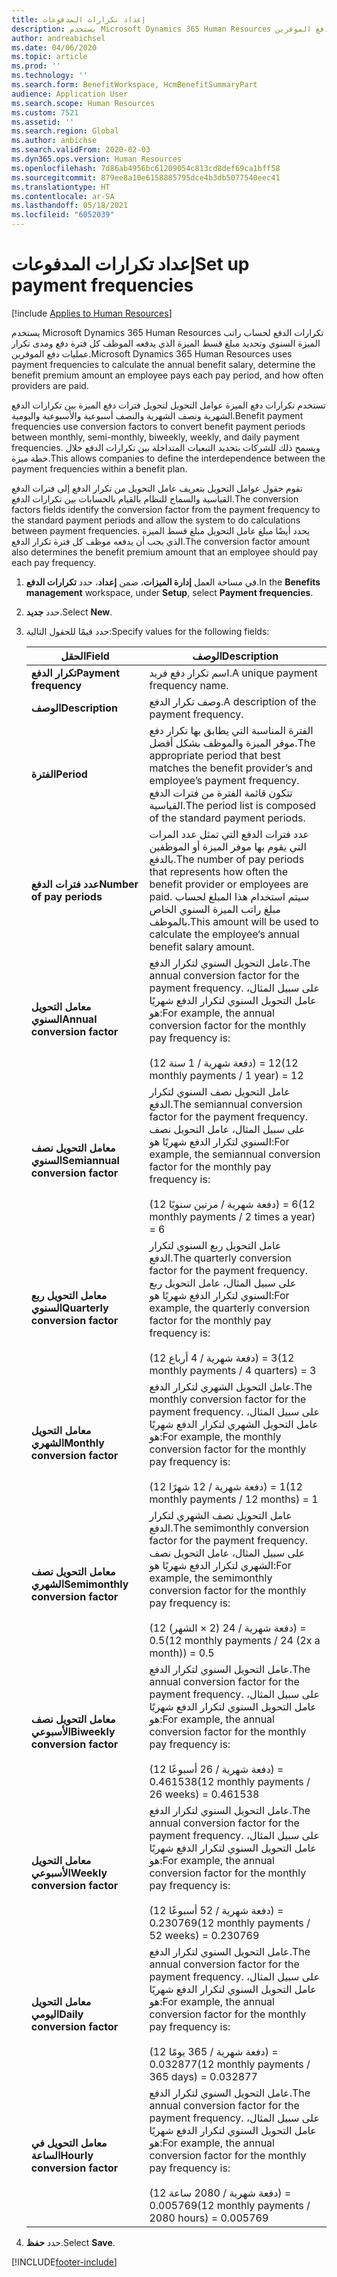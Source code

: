 ```yaml
---
title: إعداد تكرارات المدفوعات
description: يستخدم Microsoft Dynamics 365 Human Resources تكرارات الدفع لحساب راتب الميزة السنوي وتحديد مبلغ قسط الميزة الذي يدفعه الموظف كل فترة دفع ومدى تكرار عمليات دفع الموفرين.
author: andreabichsel
ms.date: 04/06/2020
ms.topic: article
ms.prod: ''
ms.technology: ''
ms.search.form: BenefitWorkspace, HcmBenefitSummaryPart
audience: Application User
ms.search.scope: Human Resources
ms.custom: 7521
ms.assetid: ''
ms.search.region: Global
ms.author: anbichse
ms.search.validFrom: 2020-02-03
ms.dyn365.ops.version: Human Resources
ms.openlocfilehash: 7d86ab4956bc61209054c813cd8def69ca1bff58
ms.sourcegitcommit: 879ee8a10e6158885795dce4b3db5077540eec41
ms.translationtype: HT
ms.contentlocale: ar-SA
ms.lasthandoff: 05/18/2021
ms.locfileid: "6052039"
---
```

# <a name="set-up-payment-frequencies"></a><span data-ttu-id="d2e59-103">إعداد تكرارات المدفوعات</span><span class="sxs-lookup"><span data-stu-id="d2e59-103">Set up payment frequencies</span></span>

[!include [Applies to Human Resources](../includes/applies-to-hr.md)]

<span data-ttu-id="d2e59-104">يستخدم Microsoft Dynamics 365 Human Resources تكرارات الدفع لحساب راتب الميزة السنوي وتحديد مبلغ قسط الميزة الذي يدفعه الموظف كل فترة دفع ومدى تكرار عمليات دفع الموفرين.</span><span class="sxs-lookup"><span data-stu-id="d2e59-104">Microsoft Dynamics 365 Human Resources uses payment frequencies to calculate the annual benefit salary, determine the benefit premium amount an employee pays each pay period, and how often providers are paid.</span></span>

<span data-ttu-id="d2e59-105">تستخدم تكرارات دفع الميزة عوامل التحويل لتحويل فترات دفع الميزة بين تكرارات الدفع الشهرية ونصف الشهرية والنصف أسبوعية والأسبوعية واليومية.</span><span class="sxs-lookup"><span data-stu-id="d2e59-105">Benefit payment frequencies use conversion factors to convert benefit payment periods between monthly, semi-monthly, biweekly, weekly, and daily payment frequencies.</span></span> <span data-ttu-id="d2e59-106">ويسمح ذلك للشركات بتحديد التبعيات المتداخلة بين تكرارات الدفع خلال خطة ميزة.</span><span class="sxs-lookup"><span data-stu-id="d2e59-106">This allows companies to define the interdependence between the payment frequencies within a benefit plan.</span></span>

<span data-ttu-id="d2e59-107">تقوم حقول عوامل التحويل بتعريف عامل التحويل من تكرار الدفع إلى فترات الدفع القياسية والسماح للنظام بالقيام بالحسابات بين تكرارات الدفع.</span><span class="sxs-lookup"><span data-stu-id="d2e59-107">The conversion factors fields identify the conversion factor from the payment frequency to the standard payment periods and allow the system to do calculations between payment frequencies.</span></span> <span data-ttu-id="d2e59-108">يحدد أيضًا مبلغ عامل التحويل مبلغ قسط الميزة الذي يجب أن يدفعه موظف كل فترة تكرار الدفع.</span><span class="sxs-lookup"><span data-stu-id="d2e59-108">The conversion factor amount also determines the benefit premium amount that an employee should pay each pay frequency.</span></span>

1. <span data-ttu-id="d2e59-109">في مساحة العمل **إدارة الميزات**، ضمن **إعداد**، حدد **تكرارات الدفع**.</span><span class="sxs-lookup"><span data-stu-id="d2e59-109">In the **Benefits management** workspace, under **Setup**, select **Payment frequencies**.</span></span>

2. <span data-ttu-id="d2e59-110">حدد **جديد**.</span><span class="sxs-lookup"><span data-stu-id="d2e59-110">Select **New**.</span></span>

3. <span data-ttu-id="d2e59-111">حدد قيمًا للحقول التالية:</span><span class="sxs-lookup"><span data-stu-id="d2e59-111">Specify values for the following fields:</span></span>

   | <span data-ttu-id="d2e59-112">الحقل</span><span class="sxs-lookup"><span data-stu-id="d2e59-112">Field</span></span> | <span data-ttu-id="d2e59-113">‏‏الوصف</span><span class="sxs-lookup"><span data-stu-id="d2e59-113">Description</span></span> |
   | --- | --- |
   | <span data-ttu-id="d2e59-114">**تكرار الدفع**</span><span class="sxs-lookup"><span data-stu-id="d2e59-114">**Payment frequency**</span></span> | <span data-ttu-id="d2e59-115">اسم تكرار دفع فريد.</span><span class="sxs-lookup"><span data-stu-id="d2e59-115">A unique payment frequency name.</span></span> |
   | <span data-ttu-id="d2e59-116">**‏‏الوصف**</span><span class="sxs-lookup"><span data-stu-id="d2e59-116">**Description**</span></span> | <span data-ttu-id="d2e59-117">وصف تكرار الدفع.</span><span class="sxs-lookup"><span data-stu-id="d2e59-117">A description of the payment frequency.</span></span> |
   | <span data-ttu-id="d2e59-118">**الفترة**</span><span class="sxs-lookup"><span data-stu-id="d2e59-118">**Period**</span></span> | <span data-ttu-id="d2e59-119">الفترة المناسبة التي يطابق بها تكرار دفع موفر الميزة والموظف بشكل أفضل.</span><span class="sxs-lookup"><span data-stu-id="d2e59-119">The appropriate period that best matches the benefit provider’s and employee’s payment frequency.</span></span> <span data-ttu-id="d2e59-120">تتكون قائمة الفترة من فترات الدفع القياسية.</span><span class="sxs-lookup"><span data-stu-id="d2e59-120">The period list is composed of the standard payment periods.</span></span> |
   | <span data-ttu-id="d2e59-121">**عدد فترات الدفع**</span><span class="sxs-lookup"><span data-stu-id="d2e59-121">**Number of pay periods**</span></span> | <span data-ttu-id="d2e59-122">عدد فترات الدفع التي تمثل عدد المرات التي يقوم بها موفر الميزة أو الموظفين بالدفع.</span><span class="sxs-lookup"><span data-stu-id="d2e59-122">The number of pay periods that represents how often the benefit provider or employees are paid.</span></span> <span data-ttu-id="d2e59-123">سيتم استخدام هذا المبلغ لحساب مبلغ راتب الميزة السنوي الخاص بالموظف.</span><span class="sxs-lookup"><span data-stu-id="d2e59-123">This amount will be used to calculate the employee‘s annual benefit salary amount.</span></span> |
   | <span data-ttu-id="d2e59-124">**معامل التحويل السنوي**</span><span class="sxs-lookup"><span data-stu-id="d2e59-124">**Annual conversion factor**</span></span> | <span data-ttu-id="d2e59-125">عامل التحويل السنوي لتكرار الدفع.</span><span class="sxs-lookup"><span data-stu-id="d2e59-125">The annual conversion factor for the payment frequency.</span></span> <span data-ttu-id="d2e59-126">على سبيل المثال، عامل التحويل السنوي لتكرار الدفع شهريًا هو:</span><span class="sxs-lookup"><span data-stu-id="d2e59-126">For example, the annual conversion factor for the monthly pay frequency is:</span></span> </br></br><span data-ttu-id="d2e59-127">(12 دفعة شهرية / 1 سنة) = 12</span><span class="sxs-lookup"><span data-stu-id="d2e59-127">(12 monthly payments / 1 year) = 12</span></span> |
   | <span data-ttu-id="d2e59-128">**معامل التحويل نصف السنوي**</span><span class="sxs-lookup"><span data-stu-id="d2e59-128">**Semiannual conversion factor**</span></span> | <span data-ttu-id="d2e59-129">عامل التحويل نصف السنوي لتكرار الدفع.</span><span class="sxs-lookup"><span data-stu-id="d2e59-129">The semiannual conversion factor for the payment frequency.</span></span> <span data-ttu-id="d2e59-130">على سبيل المثال، عامل التحويل نصف السنوي لتكرار الدفع شهريًا هو:</span><span class="sxs-lookup"><span data-stu-id="d2e59-130">For example, the semiannual conversion factor for the monthly pay frequency is:</span></span> </br></br><span data-ttu-id="d2e59-131">(12 دفعة شهرية / مرتين سنويًا) = 6</span><span class="sxs-lookup"><span data-stu-id="d2e59-131">(12 monthly payments / 2 times a year) = 6</span></span> |
   | <span data-ttu-id="d2e59-132">**معامل التحويل ربع السنوي**</span><span class="sxs-lookup"><span data-stu-id="d2e59-132">**Quarterly conversion factor**</span></span> | <span data-ttu-id="d2e59-133">عامل التحويل ربع السنوي لتكرار الدفع.</span><span class="sxs-lookup"><span data-stu-id="d2e59-133">The quarterly conversion factor for the payment frequency.</span></span> <span data-ttu-id="d2e59-134">على سبيل المثال، عامل التحويل ربع السنوي لتكرار الدفع شهريًا هو:</span><span class="sxs-lookup"><span data-stu-id="d2e59-134">For example, the quarterly conversion factor for the monthly pay frequency is:</span></span> </br></br><span data-ttu-id="d2e59-135">(12 دفعة شهرية / 4 أرباع) = 3</span><span class="sxs-lookup"><span data-stu-id="d2e59-135">(12 monthly payments / 4 quarters) = 3</span></span> |
   | <span data-ttu-id="d2e59-136">**معامل التحويل الشهري**</span><span class="sxs-lookup"><span data-stu-id="d2e59-136">**Monthly conversion factor**</span></span> | <span data-ttu-id="d2e59-137">عامل التحويل الشهري لتكرار الدفع.</span><span class="sxs-lookup"><span data-stu-id="d2e59-137">The monthly conversion factor for the payment frequency.</span></span> <span data-ttu-id="d2e59-138">على سبيل المثال، عامل التحويل الشهري لتكرار الدفع شهريًا هو:</span><span class="sxs-lookup"><span data-stu-id="d2e59-138">For example, the monthly conversion factor for the monthly pay frequency is:</span></span> </br></br><span data-ttu-id="d2e59-139">(12 دفعة شهرية / 12 شهرًا) = 1</span><span class="sxs-lookup"><span data-stu-id="d2e59-139">(12 monthly payments / 12 months) = 1</span></span> |
   | <span data-ttu-id="d2e59-140">**معامل التحويل نصف الشهري**</span><span class="sxs-lookup"><span data-stu-id="d2e59-140">**Semimonthly conversion factor**</span></span> | <span data-ttu-id="d2e59-141">عامل التحويل نصف الشهري لتكرار الدفع.</span><span class="sxs-lookup"><span data-stu-id="d2e59-141">The semimonthly conversion factor for the payment frequency.</span></span> <span data-ttu-id="d2e59-142">على سبيل المثال، عامل التحويل نصف الشهري لتكرار الدفع شهريًا هو:</span><span class="sxs-lookup"><span data-stu-id="d2e59-142">For example, the semimonthly conversion factor for the monthly pay frequency is:</span></span> </br></br><span data-ttu-id="d2e59-143">(12 دفعة شهرية / 24 (2 × الشهر)) = 0.5</span><span class="sxs-lookup"><span data-stu-id="d2e59-143">(12 monthly payments / 24 (2x a month)) = 0.5</span></span> | 
   | <span data-ttu-id="d2e59-144">**معامل التحويل نصف الأسبوعي**</span><span class="sxs-lookup"><span data-stu-id="d2e59-144">**Biweekly conversion factor**</span></span> | <span data-ttu-id="d2e59-145">عامل التحويل السنوي لتكرار الدفع.</span><span class="sxs-lookup"><span data-stu-id="d2e59-145">The annual conversion factor for the payment frequency.</span></span> <span data-ttu-id="d2e59-146">على سبيل المثال، عامل التحويل السنوي لتكرار الدفع شهريًا هو:</span><span class="sxs-lookup"><span data-stu-id="d2e59-146">For example, the annual conversion factor for the monthly pay frequency is:</span></span> </br></br><span data-ttu-id="d2e59-147">(12 دفعة شهرية / 26 أسبوعًا) = 0.461538</span><span class="sxs-lookup"><span data-stu-id="d2e59-147">(12 monthly payments / 26 weeks) = 0.461538</span></span> |
   | <span data-ttu-id="d2e59-148">**معامل التحويل الأسبوعي**</span><span class="sxs-lookup"><span data-stu-id="d2e59-148">**Weekly conversion factor**</span></span> | <span data-ttu-id="d2e59-149">عامل التحويل السنوي لتكرار الدفع.</span><span class="sxs-lookup"><span data-stu-id="d2e59-149">The annual conversion factor for the payment frequency.</span></span> <span data-ttu-id="d2e59-150">على سبيل المثال، عامل التحويل السنوي لتكرار الدفع شهريًا هو:</span><span class="sxs-lookup"><span data-stu-id="d2e59-150">For example, the annual conversion factor for the monthly pay frequency is:</span></span> </br></br><span data-ttu-id="d2e59-151">(12 دفعة شهرية / 52 أسبوعًا) = 0.230769</span><span class="sxs-lookup"><span data-stu-id="d2e59-151">(12 monthly payments / 52 weeks) = 0.230769</span></span> |
   | <span data-ttu-id="d2e59-152">**معامل التحويل اليومي**</span><span class="sxs-lookup"><span data-stu-id="d2e59-152">**Daily conversion factor**</span></span> | <span data-ttu-id="d2e59-153">عامل التحويل السنوي لتكرار الدفع.</span><span class="sxs-lookup"><span data-stu-id="d2e59-153">The annual conversion factor for the payment frequency.</span></span> <span data-ttu-id="d2e59-154">على سبيل المثال، عامل التحويل السنوي لتكرار الدفع شهريًا هو:</span><span class="sxs-lookup"><span data-stu-id="d2e59-154">For example, the annual conversion factor for the monthly pay frequency is:</span></span> </br></br><span data-ttu-id="d2e59-155">(12 دفعة شهرية / 365 يومًا) = 0.032877</span><span class="sxs-lookup"><span data-stu-id="d2e59-155">(12 monthly payments / 365 days) = 0.032877</span></span> |
   | <span data-ttu-id="d2e59-156">**معامل التحويل في الساعة**</span><span class="sxs-lookup"><span data-stu-id="d2e59-156">**Hourly conversion factor**</span></span> | <span data-ttu-id="d2e59-157">عامل التحويل السنوي لتكرار الدفع.</span><span class="sxs-lookup"><span data-stu-id="d2e59-157">The annual conversion factor for the payment frequency.</span></span> <span data-ttu-id="d2e59-158">على سبيل المثال، عامل التحويل السنوي لتكرار الدفع شهريًا هو:</span><span class="sxs-lookup"><span data-stu-id="d2e59-158">For example, the annual conversion factor for the monthly pay frequency is:</span></span> </br></br><span data-ttu-id="d2e59-159">(12 دفعة شهرية / 2080 ساعة) = 0.005769</span><span class="sxs-lookup"><span data-stu-id="d2e59-159">(12 monthly payments / 2080 hours) = 0.005769</span></span>

4. <span data-ttu-id="d2e59-160">حدد **حفظ**.</span><span class="sxs-lookup"><span data-stu-id="d2e59-160">Select **Save**.</span></span> 


[!INCLUDE[footer-include](../includes/footer-banner.md)]